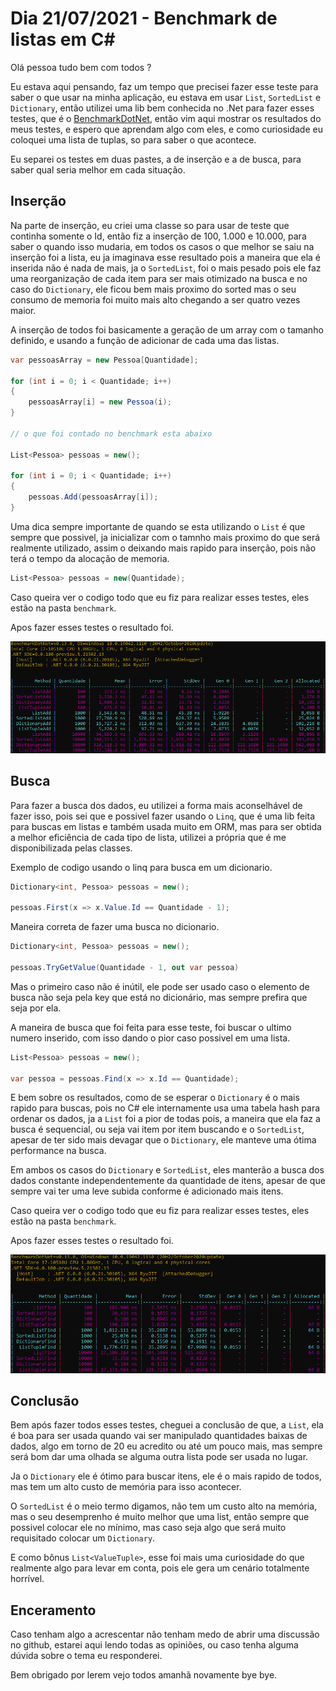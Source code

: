 # Dia 21/07/2021 - Benchmark de listas em C#

Olá pessoa tudo bem com todos ?

Eu estava aqui pensando, faz um tempo que precisei fazer esse teste para saber o que usar na minha aplicação, eu estava em usar `List`, `SortedList` e `Dictionary`, então utilizei uma lib bem conhecida no .Net para fazer esses testes, que é o [BenchmarkDotNet](https://github.com/dotnet/BenchmarkDotNet), então vim aqui mostrar os resultados do meus testes, e espero que aprendam algo com eles, e como curiosidade eu coloquei uma lista de tuplas, so para saber o que acontece.

Eu separei os testes em duas pastes, a de inserção e a de busca, para saber qual seria melhor em cada situação.

## Inserção

Na parte de inserção, eu criei uma classe so para usar de teste que continha somente o Id, então fiz a inserção de 100, 1.000 e 10.000, para saber o quando isso mudaria, em todos os casos o que melhor se saiu na inserção foi a lista, eu ja imaginava esse resultado pois a maneira que ela é inserida não é nada de mais, ja o `SortedList`, foi o mais pesado pois ele faz uma reorganização de cada item para ser mais otimizado na busca e no caso do `Dictionary`, ele ficou bem mais proximo do sorted mas o seu consumo de memoria foi muito mais alto chegando a ser quatro vezes maior.

A inserção de todos foi basicamente a geração de um array com o tamanho definido, e usando a função de adicionar de cada uma das listas.

```cs
var pessoasArray = new Pessoa[Quantidade];

for (int i = 0; i < Quantidade; i++)
{
    pessoasArray[i] = new Pessoa(i);
}

// o que foi contado no benchmark esta abaixo

List<Pessoa> pessoas = new();

for (int i = 0; i < Quantidade; i++)
{
    pessoas.Add(pessoasArray[i]);
}
```

Uma dica sempre importante de quando se esta utilizando o `List` é que sempre que possivel, ja inicializar com o tamnho mais proximo do que será realmente utilizado, assim o deixando mais rapido para inserção, pois não terá o tempo da alocação de memoria.

```cs
List<Pessoa> pessoas = new(Quantidade);
```

Caso queira ver o codigo todo que eu fiz para realizar esses testes, eles estão na pasta `benchmark`.

Apos fazer esses testes o resultado foi.

![Add](images/add.png)

## Busca

Para fazer a busca dos dados, eu utilizei a forma mais aconselhável de fazer isso, pois sei que e possivel fazer usando o `Linq`, que é uma lib feita para buscas em listas e também usada muito em ORM, mas para ser obtida a melhor eficiência de cada tipo de lista, utilizei a própria que é me disponibilizada pelas classes.

Exemplo de codigo usando o linq para busca em um dicionario.

```cs
Dictionary<int, Pessoa> pessoas = new();

pessoas.First(x => x.Value.Id == Quantidade - 1);
```

Maneira correta de fazer uma busca no dicionario.

```cs
Dictionary<int, Pessoa> pessoas = new();

pessoas.TryGetValue(Quantidade - 1, out var pessoa)
```

Mas o primeiro caso não é inútil, ele pode ser usado caso o elemento de busca não seja pela key que está no dicionário, mas sempre prefira que seja por ela.

A maneira de busca que foi feita para esse teste, foi buscar o ultimo numero inserido, com isso dando o pior caso possivel em uma lista.

```cs
List<Pessoa> pessoas = new();

var pessoa = pessoas.Find(x => x.Id == Quantidade);
```

E bem sobre os resultados, como de se esperar o `Dictionary` é o mais rapido para buscas, pois no C# ele internamente usa uma tabela hash para ordenar os dados, ja a `List` foi a pior de todas pois, a maneira que ela faz a busca é sequencial, ou seja vai item por item buscando e o `SortedList`, apesar de ter sido mais devagar que o `Dictionary`, ele manteve uma ótima performance na busca.

Em ambos os casos do `Dictionary` e `SortedList`, eles manterão a busca dos dados constante independentemente da quantidade de itens, apesar de que sempre vai ter uma leve subida conforme é adicionado mais itens.

Caso queira ver o codigo todo que eu fiz para realizar esses testes, eles estão na pasta `benchmark`.

Apos fazer esses testes o resultado foi.

![Find](images/find.png)

## Conclusão

Bem após fazer todos esses testes, cheguei a conclusão de que, a `List`, ela é boa para ser usada quando vai ser manipulado quantidades baixas de dados, algo em torno de 20 eu acredito ou até um pouco mais, mas sempre será bom dar uma olhada se alguma outra lista pode ser usada no lugar.

Ja o `Dictionary` ele é ótimo para buscar itens, ele é o mais rapido de todos, mas tem um alto custo de memória para isso acontecer.

O `SortedList` é o meio termo digamos, não tem um custo alto na memória, mas o seu desemprenho é muito melhor que uma list, então sempre que possivel colocar ele no mínimo, mas caso seja algo que será muito requisitado colocar um `Dictionary`.

E como bônus `List<ValueTuple>`, esse foi mais uma curiosidade do que realmente algo para levar em conta, pois ele gera um cenário totalmente horrível.

## Enceramento

Caso tenham algo a acrescentar não tenham medo de abrir uma discussão no github, estarei aqui lendo todas as opiniões, ou caso tenha alguma dúvida sobre o tema eu responderei.

Bem obrigado por lerem vejo todos amanhã novamente bye bye.
